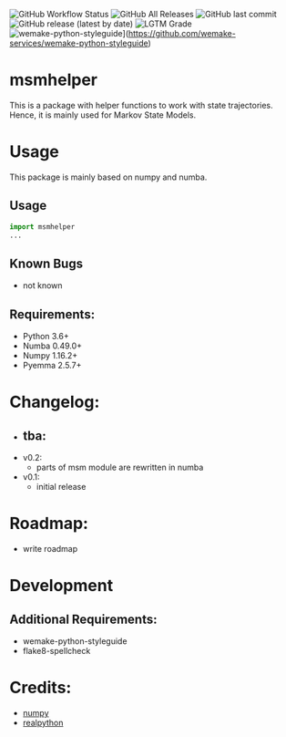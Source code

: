 ![GitHub Workflow Status](https://img.shields.io/github/workflow/status/moldyn/msmhelper/Python%20package)
![GitHub All Releases](https://img.shields.io/github/downloads/moldyn/msmhelper/total)
![GitHub last commit](https://img.shields.io/github/last-commit/moldyn/msmhelper)
![GitHub release (latest by date)](https://img.shields.io/github/v/release/moldyn/msmhelper)
![LGTM Grade](https://img.shields.io/lgtm/grade/python/github/moldyn/msmhelper?label=code%20quality&logo=lgtm)
![wemake-python-styleguide](https://img.shields.io/badge/style-wemake-000000.svg)](https://github.com/wemake-services/wemake-python-styleguide)

# msmhelper

This is a package with helper functions to work with state trajectories. Hence, it is mainly used for Markov State Models.

# Usage
This package is mainly based on numpy and numba.
## Usage
```python
import msmhelper
...
```
## Known Bugs
- not known

## Requirements:
- Python 3.6+
- Numba 0.49.0+
- Numpy 1.16.2+
- Pyemma 2.5.7+

# Changelog:
- tba:
  -
- v0.2:
  - parts of msm module are rewritten in numba
- v0.1:
  - initial release

# Roadmap:
- write roadmap

# Development
## Additional Requirements:
- wemake-python-styleguide
- flake8-spellcheck

# Credits:
- [numpy](https://docs.scipy.org/doc/numpy)
- [realpython](https://realpython.com/)
